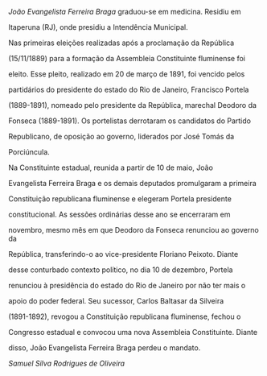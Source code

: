 

*João Evangelista Ferreira Braga* graduou-se em medicina. Residiu em

Itaperuna (RJ), onde presidiu a Intendência Municipal.



Nas primeiras eleições realizadas após a proclamação da República

(15/11/1889) para a formação da Assembleia Constituinte fluminense foi

eleito. Esse pleito, realizado em 20 de março de 1891, foi vencido pelos

partidários do presidente do estado do Rio de Janeiro, Francisco Portela

(1889-1891), nomeado pelo presidente da República, marechal Deodoro da

Fonseca (1889-1891). Os portelistas derrotaram os candidatos do Partido

Republicano, de oposição ao governo, liderados por José Tomás da

Porciúncula.



Na Constituinte estadual, reunida a partir de 10 de maio, João

Evangelista Ferreira Braga e os demais deputados promulgaram a primeira

Constituição republicana fluminense e elegeram Portela presidente

constitucional. As sessões ordinárias desse ano se encerraram em

novembro, mesmo mês em que Deodoro da Fonseca renunciou ao governo da

República, transferindo-o ao vice-presidente Floriano Peixoto. Diante

desse conturbado contexto político, no dia 10 de dezembro, Portela

renunciou à presidência do estado do Rio de Janeiro por não ter mais o

apoio do poder federal. Seu sucessor, Carlos Baltasar da Silveira

(1891-1892), revogou a Constituição republicana fluminense, fechou o

Congresso estadual e convocou uma nova Assembleia Constituinte. Diante

disso, João Evangelista Ferreira Braga perdeu o mandato.



*Samuel Silva Rodrigues de Oliveira*



